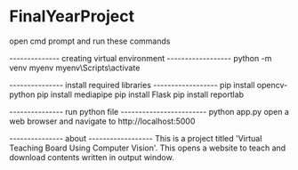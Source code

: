 # FinalYearProject
open cmd prompt and run these commands

--------------   creating virtual environment   ------------------
python -m venv myenv
myenv\Scripts\activate

---------------    install required libraries  ------------------
pip install opencv-python
pip install mediapipe
pip install Flask
pip install reportlab

---------------   run python file    ------------------------
python app.py
open a web browser and navigate to http://localhost:5000            

---------------    about    ------------------
This is a project titled 'Virtual Teaching Board Using Computer Vision'.
This opens a website to teach and download contents written in output window.

